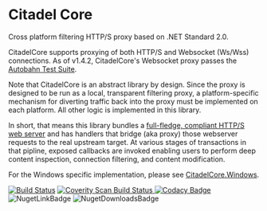 # Citadel Core
Cross platform filtering HTTP/S proxy based on .NET Standard 2.0.

CitadelCore supports proxying of both HTTP/S and Websocket (Ws/Wss) connections. As of v1.4.2, CitadelCore's Websocket proxy passes the [Autobahn Test Suite](https://github.com/TechnikEmpire/CitadelCore/releases/download/v1.4.2/autobahn-testsuite-results.zip).

Note that CitadelCore is an abstract library by design. Since the proxy is designed to be run as a local, transparent filtering proxy, a platform-specific mechanism for diverting traffic back into the proxy must be implemented on each platform. All other logic is implemented in this library. 

In short, that means this library bundles a [full-fledge, compliant HTTP/S web server](https://github.com/aspnet/KestrelHttpServer) and has handlers that bridge (aka proxy) those webserver requests to the real upstream target. At various stages of transactions in that pipline, exposed callbacks are invoked enabling users to perform deep content inspection, connection filtering, and content modification.

For the Windows specific implementation, please see [CitadelCore.Windows](https://github.com/TechnikEmpire/CitadelCore.Windows).

[![Build Status](https://travis-ci.org/TechnikEmpire/CitadelCore.svg?branch=master)](https://travis-ci.org/TechnikEmpire/CitadelCore)
<a href="https://scan.coverity.com/projects/technikempire-citadelcore">
  <img alt="Coverity Scan Build Status"
       src="https://scan.coverity.com/projects/15514/badge.svg"/>
</a>
[![Codacy Badge](https://api.codacy.com/project/badge/Grade/79dbc8edcb3a413eafc84d0e506342e0)](https://www.codacy.com/app/TechnikEmpire/CitadelCore?utm_source=github.com&amp;utm_medium=referral&amp;utm_content=TechnikEmpire/CitadelCore&amp;utm_campaign=Badge_Grade)
![NugetLinkBadge](https://img.shields.io/nuget/v/CitadelCore.svg)
![NugetDownloadsBadge](https://img.shields.io/nuget/dt/CitadelCore.svg)  
